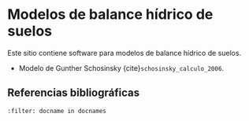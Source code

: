 # Modelos de balance hídrico de suelos

Este sitio contiene software para modelos de balance hídrico de suelos.

- Modelo de Gunther Schosinsky {cite}`schosinsky_calculo_2006`.

## Referencias bibliográficas
```{bibliography}
:filter: docname in docnames
```

